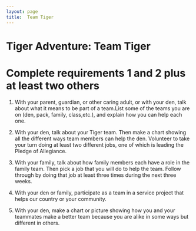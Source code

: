 ```yaml
---
layout: page
title:  Team Tiger
---
```

# Tiger Adventure: Team Tiger

# Complete requirements 1 and 2 plus at least two others

1. With your parent, guardian, or other caring adult, or with your den, talk about what it means to be part of a team.List some of the teams you are on (den, pack, family, class,etc.), and explain how you can help each one.

2. With your den, talk about your Tiger team. Then make a
chart showing all the different ways team members can
help the den. Volunteer to take your turn doing at least
two different jobs, one of which is leading the Pledge of
Allegiance.

3. With your family, talk about how family members each have
a role in the family team. Then pick a job that you will do
to help the team. Follow through by doing that job at least
three times during the next three weeks.

4. With your den or family, participate as a team in a service project that helps our country or your community.

5. With your den, make a chart or picture showing how you
and your teammates make a better team because you are
alike in some ways but different in others.
